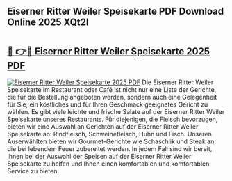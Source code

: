 ## Eiserner Ritter Weiler Speisekarte PDF Download Online 2025 XQt2l

# <h2><a href="http://gccb1b.nevu.top/?p=Eiserner+Ritter+Weiler+Speisekarte">🔗 👉🔴 Eiserner Ritter Weiler Speisekarte 2025 PDF</a></h2>

[![Eiserner Ritter Weiler Speisekarte 2025 PDF](https://i.imgur.com/dBaPXMq.png)](http://gccb1b.nevu.top/?p=Eiserner+Ritter+Weiler+Speisekarte)
Die Eiserner Ritter Weiler Speisekarte im Restaurant oder Café ist nicht nur eine Liste der Gerichte, die für die Bestellung angeboten werden, sondern auch eine Gelegenheit für Sie, ein köstliches und für Ihren Geschmack geeignetes Gericht zu wählen. Es gibt viele leichte und frische Salate auf der Eiserner Ritter Weiler Speisekarte unseres Restaurants. Für diejenigen, die Fleisch bevorzugen, bieten wir eine Auswahl an Gerichten auf der Eiserner Ritter Weiler Speisekarte an: Rindfleisch, Schweinefleisch, Huhn und Fisch. Unseren Auserwählten bieten wir Gourmet-Gerichte wie Schaschlik und Steak an, die bei lebendem Feuer zubereitet werden. In jedem Fall sind wir bereit, Ihnen bei der Auswahl der Speisen auf der Eiserner Ritter Weiler Speisekarte zu helfen und Ihnen einen komfortablen und komfortablen Service zu bieten.
